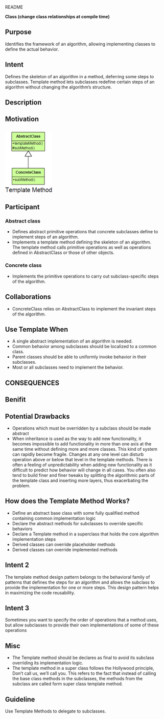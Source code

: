 README

**Class (change class relationships at compile time)**

## Purpose
Identifies the framework of an algorithm, allowing implementing classes to define the actual behavior.

## Intent
Defines the skeleton of an algorithm in a method, deferring some steps to subclasses. Template method lets subclasses redefine certain steps of an algorithm without changing the algorithm’s structure.

## Description

## Motivation

##
![alt text](./Images/Template-1.md.png "Template Design Pattern")
##

## Participant
### Abstract class
+   Defines abstract primitive operations that concrete subclasses define to implement steps of an algorithm.
+   Implements a template method defining the skeleton of an algorithm. The template method calls primitive operations as well as operations defined in AbstractClass or those of other objects.

### Concrete class
+   Implements the primitive operations to carry out subclass-specific steps of the algorithm.

## Collaborations
+   ConcreteClass relies on AbstractClass to implement the invariant steps of the algorithm.

## Use Template When
+   A single abstract implementation of an algorithm is needed.
+   Common behavior among subclasses should be localized to a common class.
+   Parent classes should be able to uniformly invoke behavior in their subclasses.
+   Most or all subclasses need to implement the behavior.

## CONSEQUENCES

## Benifit


## Potential Drawbacks
+   Operations which must be overridden by a subclass should be made abstract
+   When inheritance is used as the way to add new functionality, it becomes impossible to add functionality in more than one axis at the same time without defining more and more classes.  This kind of system can rapidly become fragile. Changes at any one level can disturb operation above or below that level in the template methods. There is often a feeling of unpredictability when adding new functionality as it difficult to predict how behavior will change in all cases. You often also tend to build finer and finer tweaks by splitting the algorithmic parts of the template class and inserting more layers, thus exacerbating the problem.

## How does the Template Method Works?
+   Define an abstract base class with some fully qualified method containing common implementation logic
+   Declare the abstract methods for subclasses to override specific behaviors
+   Declare a Template method in a superclass that holds the core algorithm implementation steps
+   Derived classes can override placeholder methods
+   Derived classes can override implemented methods

## Intent 2
The template method design pattern belongs to the behavioral family of patterns that defines the steps for an algorithm and allows the subclass to provide the implementation for one or more steps. This design pattern helps in maximizing the code reusability.

## Intent 3
Sometimes you want to specify the order of operations that a method uses, but allow subclasses to provide their own implementations of some of these operations

## Misc
+   The Template method should be declares as final to avoid its subclass overriding its implementation logic.
+   The template method in a super class follows the Hollywood principle, Don’t call us, we’ll call you. This refers to the fact that instead of calling the base class methods in the subclasses, the methods from the subclass are called form super class template method.

## Guideline
Use Template Methods to delegate to subclasses.



